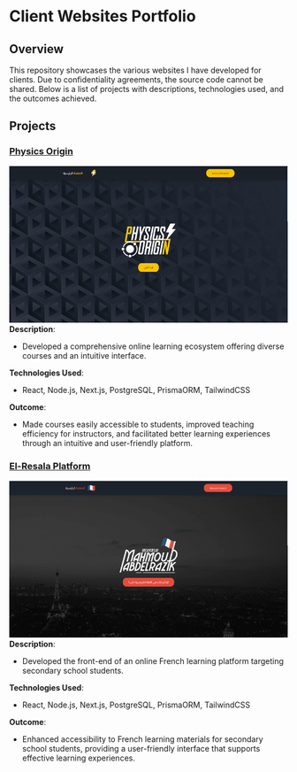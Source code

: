 # Client Websites Portfolio

## Overview
This repository showcases the various websites I have developed for clients. Due to confidentiality agreements, the source code cannot be shared. Below is a list of projects with descriptions, technologies used, and the outcomes achieved.

## Projects

### [Physics Origin](https://physics-origin.vercel.app)
![Physics Origin Screenshot](ss/physics-origin.png)
**Description**:
- Developed a comprehensive online learning ecosystem offering diverse courses and an intuitive interface.

**Technologies Used**:
- React, Node.js, Next.js, PostgreSQL, PrismaORM, TailwindCSS

**Outcome**:
- Made courses easily accessible to students, improved teaching efficiency for instructors, and facilitated better learning experiences through an intuitive and user-friendly platform.

### [El-Resala Platform](https://elresala-platform.vercel.app)
![El-resala Platform Screenshot](ss/elresala-platform.png)
**Description**:
- Developed the front-end of an online French learning platform targeting secondary school students.

**Technologies Used**:
- React, Node.js, Next.js, PostgreSQL, PrismaORM, TailwindCSS

**Outcome**:
- Enhanced accessibility to French learning materials for secondary school students, providing a user-friendly interface that supports effective learning experiences.
